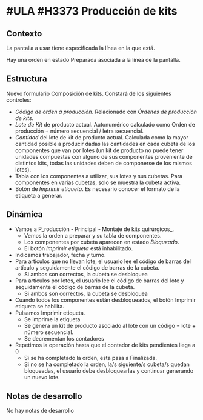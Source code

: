 # #ULA #H3373 Producción de kits 

## Contexto
La pantalla a usar tiene especificada la línea en la que está.

Hay una orden en estado Preparada asociada a la línea de la pantalla.

## Estructura
Nuevo formulario Composición de kits. Constará de los siguientes controles:
+ _Código de orden a producción_. Relacionado con _Órdenes de producción de kits_.
+ _Lote de Kit_ de producto actual. Autonumérico calculado como Orden de producción + número secuencial / letra secuencial.
+ _Cantidad_ del lote de kit de producto actual. Calculada como la mayor cantidad posible a producir dadas las cantidades en cada cubeta de los componentes que van por lotes (un kit de producto no	 puede tener unidades compuestas con alguno de sus componentes proveniente de distintos kits, todas las unidades deben de componerse de los mismos lotes).
+ Tabla con los componentes a utilizar, sus lotes y sus cubetas. Para componentes en varias cubetas, solo se muestra la cubeta activa.
+ Botón de _Imprimir etiqueta_. Es necesario conocer el formato de la etiqueta a generar.

## Dinámica
+ Vamos a P_roducción - Principal - Montaje de kits quirúrgicos_.
    + Vemos la orden a preparar y su tabla de componentes.
    + Los componentes por cubeta aparecen en estado _Bloqueado_.
    + El botón _Imprimir etiqueta_ está inhabilitado.
+ Indicamos trabajador, fecha y turno.
+ Para artículos que no llevan lote, el usuario lee el código de barras del artículo y seguidamente el código de barras de la cubeta.
    + Si ambos son correctos, la cubeta se desbloquea
+ Para artículos por lotes, el usuario lee el código de barras del lote y seguidamente el código de barras de la cubeta.
    + Si ambos son correctos, la cubeta se desbloquea
+ Cuando todos los componentes están desbloqueados, el botón Imprimir etiqueta se habilita.
+ Pulsamos Imprimir etiqueta.
    + Se imprime la etiqueta
    + Se genera un kit de producto asociado al lote con un código = lote + número secuencial.
    + Se decrementan los contadores
+ Repetimos la operación hasta que el contador de kits pendientes llega a 0
    + Si se ha completado la orden, esta pasa a Finalizada.
    + Si no se ha completado la orden, la/s siguiente/s cubeta/s quedan bloqueadas, el usuario debe desbloquearlas y continuar generando un nuevo lote.

## Notas de desarrollo
No hay notas de desarrollo

